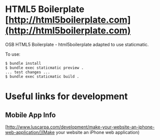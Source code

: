#  HTML5 Boilerplate [http://html5boilerplate.com](http://html5boilerplate.com)

OSB HTML5 Boilerplate - html5boilerplate adapted to use staticmatic.

To use: 

    $ bundle install
    $ bundle exec staticmatic preview .
    ... test changes ...
    $ bundle exec staticmatic build .


Useful links for development
============================

Mobile App Info
---------------

[http://www.luscarpa.com/development/make-your-website-an-iphone-web-application/](Make your website an iPhone web application)
